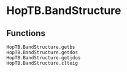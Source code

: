# HopTB.BandStructure

## Functions
```@docs
HopTB.BandStructure.getbs
HopTB.BandStructure.getdos
HopTB.BandStructure.getjdos
HopTB.BandStructure.clteig
```
